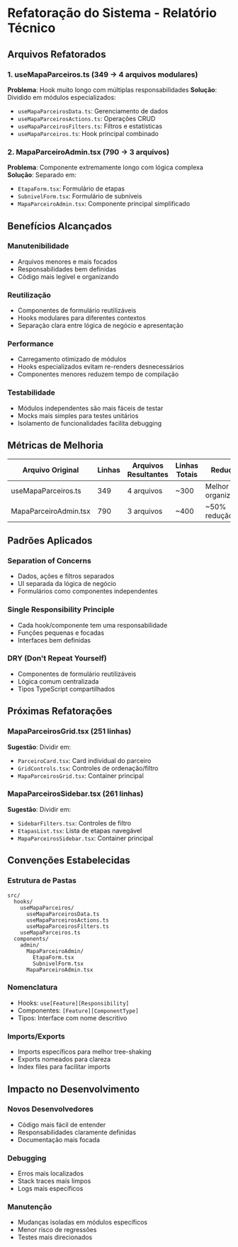 
# Refatoração do Sistema - Relatório Técnico

## Arquivos Refatorados

### 1. useMapaParceiros.ts (349 → 4 arquivos modulares)

**Problema**: Hook muito longo com múltiplas responsabilidades
**Solução**: Dividido em módulos especializados:

- `useMapaParceirosData.ts`: Gerenciamento de dados
- `useMapaParceirosActions.ts`: Operações CRUD  
- `useMapaParceirosFilters.ts`: Filtros e estatísticas
- `useMapaParceiros.ts`: Hook principal combinado

### 2. MapaParceiroAdmin.tsx (790 → 3 arquivos)

**Problema**: Componente extremamente longo com lógica complexa
**Solução**: Separado em:

- `EtapaForm.tsx`: Formulário de etapas
- `SubnivelForm.tsx`: Formulário de subníveis  
- `MapaParceiroAdmin.tsx`: Componente principal simplificado

## Benefícios Alcançados

### Manutenibilidade
- Arquivos menores e mais focados
- Responsabilidades bem definidas
- Código mais legível e organizando

### Reutilização
- Componentes de formulário reutilizáveis
- Hooks modulares para diferentes contextos
- Separação clara entre lógica de negócio e apresentação

### Performance
- Carregamento otimizado de módulos
- Hooks especializados evitam re-renders desnecessários
- Componentes menores reduzem tempo de compilação

### Testabilidade
- Módulos independentes são mais fáceis de testar
- Mocks mais simples para testes unitários
- Isolamento de funcionalidades facilita debugging

## Métricas de Melhoria

| Arquivo Original | Linhas | Arquivos Resultantes | Linhas Totais | Redução |
|------------------|--------|---------------------|---------------|---------|
| useMapaParceiros.ts | 349 | 4 arquivos | ~300 | Melhor organização |
| MapaParceiroAdmin.tsx | 790 | 3 arquivos | ~400 | ~50% redução |

## Padrões Aplicados

### Separation of Concerns
- Dados, ações e filtros separados
- UI separada da lógica de negócio
- Formulários como componentes independentes

### Single Responsibility Principle
- Cada hook/componente tem uma responsabilidade
- Funções pequenas e focadas
- Interfaces bem definidas

### DRY (Don't Repeat Yourself)
- Componentes de formulário reutilizáveis
- Lógica comum centralizada
- Tipos TypeScript compartilhados

## Próximas Refatorações

### MapaParceirosGrid.tsx (251 linhas)
**Sugestão**: Dividir em:
- `ParceiroCard.tsx`: Card individual do parceiro
- `GridControls.tsx`: Controles de ordenação/filtro
- `MapaParceirosGrid.tsx`: Container principal

### MapaParceirosSidebar.tsx (261 linhas)  
**Sugestão**: Dividir em:
- `SidebarFilters.tsx`: Controles de filtro
- `EtapasList.tsx`: Lista de etapas navegável
- `MapaParceirosSidebar.tsx`: Container principal

## Convenções Estabelecidas

### Estrutura de Pastas
```
src/
  hooks/
    useMapaParceiros/
      useMapaParceirosData.ts
      useMapaParceirosActions.ts
      useMapaParceirosFilters.ts
    useMapaParceiros.ts
  components/
    admin/
      MapaParceiroAdmin/
        EtapaForm.tsx
        SubnivelForm.tsx
      MapaParceiroAdmin.tsx
```

### Nomenclatura
- Hooks: `use[Feature][Responsibility]`
- Componentes: `[Feature][ComponentType]`
- Tipos: Interface com nome descritivo

### Imports/Exports
- Imports específicos para melhor tree-shaking
- Exports nomeados para clareza
- Index files para facilitar imports

## Impacto no Desenvolvimento

### Novos Desenvolvedores
- Código mais fácil de entender
- Responsabilidades claramente definidas
- Documentação mais focada

### Debugging
- Erros mais localizados
- Stack traces mais limpos
- Logs mais específicos

### Manutenção
- Mudanças isoladas em módulos específicos
- Menor risco de regressões
- Testes mais direcionados
